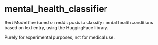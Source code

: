 # mental_health_classifier

Bert Model fine tuned on reddit posts to classify mental health conditions based on text entry, using the HuggingFace library.

Purely for experimental purposes, not for medical use. 
